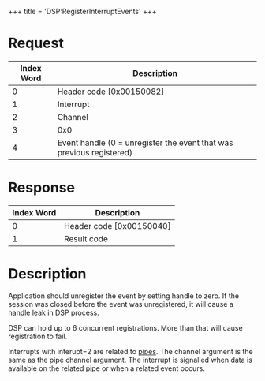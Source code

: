 +++
title = 'DSP:RegisterInterruptEvents'
+++

# Request

| Index Word | Description                                                          |
|------------|----------------------------------------------------------------------|
| 0          | Header code \[0x00150082\]                                           |
| 1          | Interrupt                                                            |
| 2          | Channel                                                              |
| 3          | 0x0                                                                  |
| 4          | Event handle (0 = unregister the event that was previous registered) |

# Response

| Index Word | Description                |
|------------|----------------------------|
| 0          | Header code \[0x00150040\] |
| 1          | Result code                |

# Description

Application should unregister the event by setting handle to zero. If
the session was closed before the event was unregistered, it will cause
a handle leak in DSP process.

DSP can hold up to 6 concurrent registrations. More than that will cause
registration to fail.

Interrupts with interupt=2 are related to
[pipes](DSP:WriteProcessPipe "wikilink"). The channel argument is the
same as the pipe channel argument. The interrupt is signalled when data
is available on the related pipe or when a related event occurs.